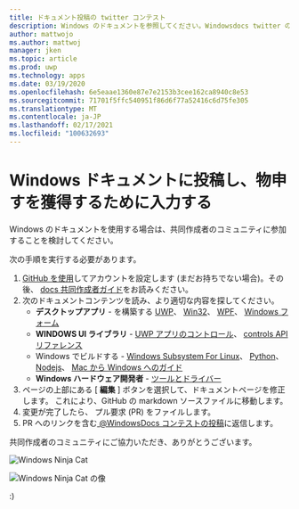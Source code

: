 ```yaml
---
title: ドキュメント投稿の twitter コンテスト
description: Windows のドキュメントを参照してください。Windowsdocs twitter のコンテストに返信し、物申す raffle に追加します。
author: mattwojo
ms.author: mattwoj
manager: jken
ms.topic: article
ms.prod: uwp
ms.technology: apps
ms.date: 03/19/2020
ms.openlocfilehash: 6e5eaae1360e87e7e2153b3cee162ca8940c8e53
ms.sourcegitcommit: 71701f5ffc540951f86d6f77a52416c6d75fe305
ms.translationtype: MT
ms.contentlocale: ja-JP
ms.lasthandoff: 02/17/2021
ms.locfileid: "100632693"
---
```

# <a name="contribute-to-windows-docs-and-be-entered-to-win-some-swag"></a>Windows ドキュメントに投稿し、物申すを獲得するために入力する

Windows のドキュメントを使用する場合は、共同作成者のコミュニティに参加することを検討してください。

次の手順を実行する必要があります。

1. [GitHub を使用](https://github.com/join)してアカウントを設定します (まだお持ちでない場合)。その後、 [docs 共同作成者ガイド](/contribute/)をお読みください。
2. 次のドキュメントコンテンツを読み、より適切な内容を探してください。
    - **デスクトップアプリ**  -  を構築する [UWP](/windows/uwp/)、 [Win32](/windows/win32/)、 [WPF](/dotnet/framework/wpf/)、 [Windows フォーム](/dotnet/framework/winforms/)
    - **WINDOWS UI ライブラリ**  - [UWP アプリのコントロール](/windows/uwp/design/controls-and-patterns/)、 [controls API リファレンス](/uwp/api/microsoft.ui.xaml.controls)
    - Windows でビルドする  - [Windows Subsystem For Linux](/windows/wsl/about)、 [Python](./python/index.yml)、 [Nodejs](./nodejs/index.yml)、 [Mac から Windows へのガイド](./dev-environment/mac-to-windows.md)
    - **Windows ハードウェア開発者**  - [ツールとドライバー](/windows-hardware/drivers/)
3. ページの上部にある [ **編集** ] ボタンを選択して、ドキュメントページを修正します。 これにより、GitHub の markdown ソースファイルに移動します。
4. 変更が完了したら、 プル要求 (PR) をファイルします。
5. PR へのリンクを含む[ @WindowsDocs コンテストの投稿](https://twitter.com/WindowsDocs/status/1242088720209268736)に返信します。

共同作成者のコミュニティにご協力いただき、ありがとうございます。

![Windows Ninja Cat](images/ninjacat-emoji.png)

![Windows Ninja Cat の像](images/ninjacat-statue.png)

:)